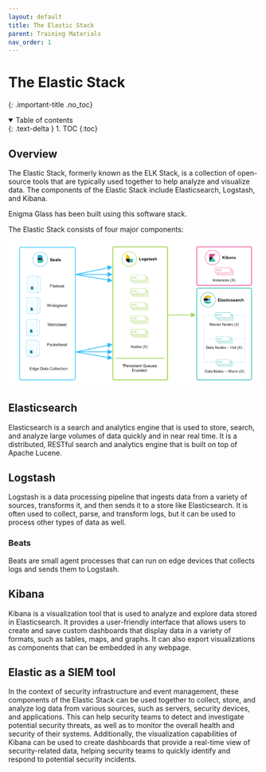 ```yaml
---
layout: default
title: The Elastic Stack
parent: Training Materials
nav_order: 1
---
```


# The Elastic Stack
{: .important-title .no_toc}

<details open markdown="block">
  <summary>
    Table of contents
  </summary>
  {: .text-delta }
1. TOC
{:toc}
</details>

## Overview
The Elastic Stack, formerly known as the ELK Stack, is a collection of open-source tools that are typically used together to help analyze and visualize data. The components of the Elastic Stack include Elasticsearch, Logstash, and Kibana.

Enigma Glass has been built using this software stack.

The Elastic Stack consists of four major components:

![Elastic components](./assets/elastic-components.png)

## Elasticsearch
Elasticsearch is a search and analytics engine that is used to store, search, and analyze large volumes of data quickly and in near real time. It is a distributed, RESTful search and analytics engine that is built on top of Apache Lucene.

## Logstash
Logstash is a data processing pipeline that ingests data from a variety of sources, transforms it, and then sends it to a store like Elasticsearch. It is often used to collect, parse, and transform logs, but it can be used to process other types of data as well.

### Beats
Beats are small agent processes that can run on edge devices that collects logs and sends them to Logstash.

## Kibana
Kibana is a visualization tool that is used to analyze and explore data stored in Elasticsearch. It provides a user-friendly interface that allows users to create and save custom dashboards that display data in a variety of formats, such as tables, maps, and graphs. It can also export visualizations as components that can be embedded in any webpage.

## Elastic as a SIEM tool
In the context of security infrastructure and event management, these components of the Elastic Stack can be used together to collect, store, and analyze log data from various sources, such as servers, security devices, and applications. This can help security teams to detect and investigate potential security threats, as well as to monitor the overall health and security of their systems. Additionally, the visualization capabilities of Kibana can be used to create dashboards that provide a real-time view of security-related data, helping security teams to quickly identify and respond to potential security incidents.